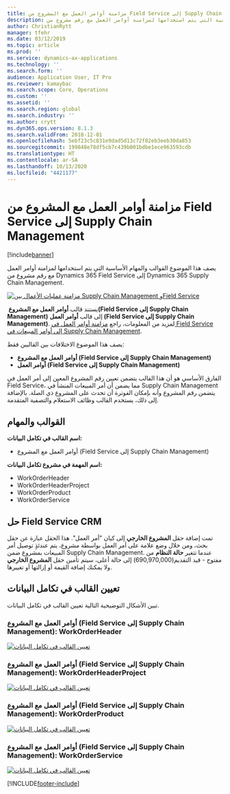 ```yaml
---
title: مزامنة أوامر العمل مع المشروع من Field Service إلى Supply Chain Management
description: يصف هذا الموضوع القوالب والمهام الأساسية التي يتم استخدامها لمزامنة أوامر العمل مع رقم مشروع من Dynamics 365 Field Service إلى Dynamics 365 Supply Chain Management.
author: ChristianRytt
manager: tfehr
ms.date: 03/12/2019
ms.topic: article
ms.prod: ''
ms.service: dynamics-ax-applications
ms.technology: ''
ms.search.form: ''
audience: Application User, IT Pro
ms.reviewer: kamaybac
ms.search.scope: Core, Operations
ms.custom: ''
ms.assetid: ''
ms.search.region: global
ms.search.industry: ''
ms.author: crytt
ms.dyn365.ops.version: 8.1.3
ms.search.validFrom: 2018-12-01
ms.openlocfilehash: 5ebf23c5c831e9dad5d13c72f82eb3eeb30da853
ms.sourcegitcommit: 199848e78df5cb7c439b001bdbe1ece963593cdb
ms.translationtype: HT
ms.contentlocale: ar-SA
ms.lasthandoff: 10/13/2020
ms.locfileid: "4421177"
---
```

# <a name="synchronize-work-orders-with-project-from-field-service-to-supply-chain-management"></a>مزامنة أوامر العمل مع المشروع من Field Service إلى Supply Chain Management

[!include[banner](../includes/banner.md)]

يصف هذا الموضوع القوالب والمهام الأساسية التي يتم استخدامها لمزامنة أوامر العمل مع رقم مشروع من Dynamics 365 Field Service إلى Dynamics 365 Supply Chain Management.

[![مزامنة عمليات الأعمال بين Supply Chain Management وField Service](./media/FSSOprojectOW.png)](./media/FSSOprojectOW.png)

يستند قالب **أوامر العمل مع المشروع ‏(Field Service إلى Supply Chain Management)** إلى قالب **أوامر العمل (Field Service إلى Supply Chain Management)**. لمزيد من المعلومات، راجع [مزامنة أوامر العمل في Field Service إلى أوامر المبيعات في Supply Chain Management](https://docs.microsoft.com/dynamics365/unified-operations/supply-chain/sales-marketing/field-service-work-order).

يصف هذا الموضوع الاختلافات بين القالبين فقط:
- **أوامر العمل مع المشروع (Field Service إلى Supply Chain Management)**
- **أوامر العمل (Field Service إلى Supply Chain Management)**

الفارق الأساسي هو أن هذا القالب يتضمن تعيين رقم المشروع المعين إلى أمر العمل في Field Service، مما يضمن أن أمر المبيعات المنشأ في Supply Chain Management يتضمن رقم المشروع وأنه بإمكان الفوترة أن تحدث على المشروع ذي الصلة. بالإضافة إلى ذلك، يستخدم القالب وظائف الاستعلام والتصفية المتقدمة.

## <a name="templates-and-tasks"></a>القوالب والمهام

**اسم القالب في تكامل البيانات:**

- أوامر العمل مع المشروع (Field Service إلى Supply Chain Management)

**اسم المهمة في مشروع تكامل البيانات:**

- WorkOrderHeader
- WorkOrderHeaderProject
- WorkOrderProduct
- WorkOrderService

## <a name="field-service-crm-solution"></a>حل Field Service CRM
تمت إضافة حقل **المشروع الخارجي** إلى كيان "أمر العمل". هذا الحقل عبارة عن حقل بحث، ومن خلال وضع علامة على أمر العمل بواسطة مشروع، يتم عندئذٍ توصيل أمر المبيعات بمشروع ضمن Supply Chain Management. عندما تتغير **حالة النظام** من مفتوح - قيد التقديم(690,970,000) إلى حالة أعلى، سيتم تأمين حقل **المشروع الخارجي** ولا يمكنك إضافة القيمة أو إزالتها أو تغييرها.

## <a name="template-mapping-in-data-integration"></a>تعيين القالب في تكامل البيانات

تبين الأشكال التوضيحية التالية تعيين القالب في تكامل البيانات.

### <a name="work-orders-with-project-field-service-to-supply-chain-management-workorderheader"></a>أوامر العمل مع المشروع (Field Service إلى ‎Supply Chain Management)‎:‎‎ ‎‎WorkOrderHeader‎

[![تعيين القالب في تكامل البيانات](./media/FSWOP1.png)](./media/FSWOP1.png)

### <a name="work-orders-with-project-field-service-to-supply-chain-management-workorderheaderproject"></a>أوامر العمل مع المشروع (Field Service إلى Supply Chain Management): WorkOrderHeaderProject

[![تعيين القالب في تكامل البيانات](./media/FSWOP2.png)](./media/FSWOP2.png)

### <a name="work-orders-with-project-field-service-to-supply-chain-management-workorderproduct"></a>أوامر العمل مع المشروع (Field Service إلى Supply Chain Management): WorkOrderProduct

[![تعيين القالب في تكامل البيانات](./media/FSWOP3.png)](./media/FSWOP3.png)

### <a name="work-orders-with-project-field-service-to-supply-chain-management-workorderservice"></a>أوامر العمل مع المشروع (Field Service إلى Supply Chain Management): WorkOrderService

[![تعيين القالب في تكامل البيانات](./media/FSWOP4.png)](./media/FSWOP4.png)


[!INCLUDE[footer-include](../../includes/footer-banner.md)]
